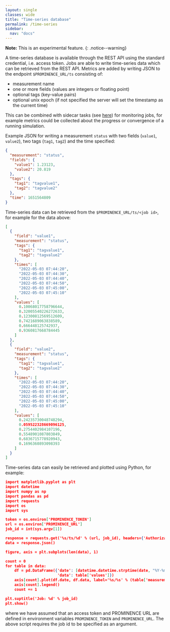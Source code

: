 ```yaml
---
layout: single
classes: wide
title: "Time-series database"
permalink: /time-series
sidebar:
  nav: "docs"
---
```


**Note:** This is an experimental feature.
{: .notice--warning}

A time-series database is available through the REST API using the standard credential, i.e. access token. Jobs are able to write
time-series data which can be retrieved from the REST API. Metrics are added by writing JSON to the endpoint `$PROMINENCE_URL/ts`
consisting of:
* measurement name
* one or more fields (values are integers or floating point)
* optional tags (key-value pairs)
* optional unix epoch (if not specified the server will set the timestamp as the current time)

This can be combined with sidecar tasks (see [here](/docs/sidecars)) for monitoring jobs, for example metrics could be
collected about the progress
or convergence of a running simulation.

Example JSON for writing a measurement `status` with two fields (`value1`, `value2`), two tags (`tag1`, `tag2`) and the time specified:
```json
{
  "measurement": "status",
  "fields": {
    "value1": 1.23123,
    "value2": 20.819
  },
  "tags": {
    "tag1": "tagvalue1",
    "tag2": "tagvalue2"
  },
  "time": 1651564809
}
```

Time-series data can be retrieved from the `$PROMINENCE_URL/ts/<job id>`, for example for the data above:
```json
[
  {
    "field": "value1",
    "measurement": "status",
    "tags": {
      "tag1": "tagvalue1",
      "tag2": "tagvalue2"
    },
    "times": [
      "2022-05-03 07:44:20",
      "2022-05-03 07:44:30",
      "2022-05-03 07:44:40",
      "2022-05-03 07:44:50",
      "2022-05-03 07:45:00",
      "2022-05-03 07:45:10"
    ],
    "values": [
      0.10068017758796644,
      0.32005540226272633,
      0.12300812569512609,
      0.7421689063838589,
      0.666448125742937,
      0.9360817668784445
    ]
  },
  {
    "field": "value2",
    "measurement": "status",
    "tags": {
      "tag1": "tagvalue1",
      "tag2": "tagvalue2"
    },
    "times": [
      "2022-05-03 07:44:20",
      "2022-05-03 07:44:30",
      "2022-05-03 07:44:40",
      "2022-05-03 07:44:50",
      "2022-05-03 07:45:00",
      "2022-05-03 07:45:10"
    ],
    "values": [
      0.24235730048748294,
      0.059522328669096125,
      0.2754402984107196,
      0.5548901087803849,
      0.6836715778920943,
      0.1696360893098393
    ]
  }
]
```
Time-series data can easily be retrieved and plotted using Python, for example:
```json
import matplotlib.pyplot as plt
import datetime
import numpy as np
import pandas as pd
import requests
import os
import sys

token = os.environ['PROMINENCE_TOKEN']
url = os.environ['PROMINENCE_URL']
job_id = int(sys.argv[1])

response = requests.get('%s/ts/%d' % (url, job_id), headers={'Authorization': 'Bearer %s' % token})
data = response.json()

figure, axis = plt.subplots(len(data), 1)

count = 0
for table in data:
    df = pd.DataFrame({'date': [datetime.datetime.strptime(date, "%Y-%m-%d %H:%M:%S") for date in table['times']],
                       'data': table['values']})
    axis[count].plot(df.date, df.data, label='%s/%s' % (table['measurement'], table['field']), linewidth=3)
    axis[count].legend()
    count += 1

plt.suptitle('Job: %d' % job_id)
plt.show()
```
where we have assumed that an access token and PROMINENCE URL are defined in environment variables `PROMINENCE_TOKEN` and `PROMINENCE_URL`.
The above script requires the job id to be specified as an argument.
